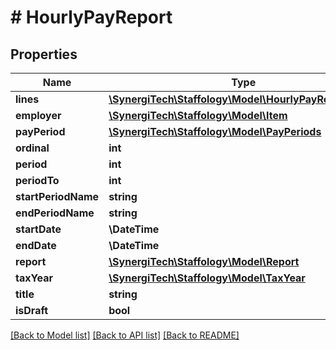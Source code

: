 # # HourlyPayReport

## Properties

Name | Type | Description | Notes
------------ | ------------- | ------------- | -------------
**lines** | [**\SynergiTech\Staffology\Model\HourlyPayReportLine[]**](HourlyPayReportLine.md) |  | [optional]
**employer** | [**\SynergiTech\Staffology\Model\Item**](Item.md) |  | [optional]
**payPeriod** | [**\SynergiTech\Staffology\Model\PayPeriods**](PayPeriods.md) |  | [optional]
**ordinal** | **int** |  | [optional]
**period** | **int** |  | [optional]
**periodTo** | **int** |  | [optional]
**startPeriodName** | **string** |  | [optional]
**endPeriodName** | **string** |  | [optional]
**startDate** | **\DateTime** |  | [optional]
**endDate** | **\DateTime** |  | [optional]
**report** | [**\SynergiTech\Staffology\Model\Report**](Report.md) |  | [optional]
**taxYear** | [**\SynergiTech\Staffology\Model\TaxYear**](TaxYear.md) |  | [optional]
**title** | **string** |  | [optional]
**isDraft** | **bool** |  | [optional]

[[Back to Model list]](../../README.md#models) [[Back to API list]](../../README.md#endpoints) [[Back to README]](../../README.md)

